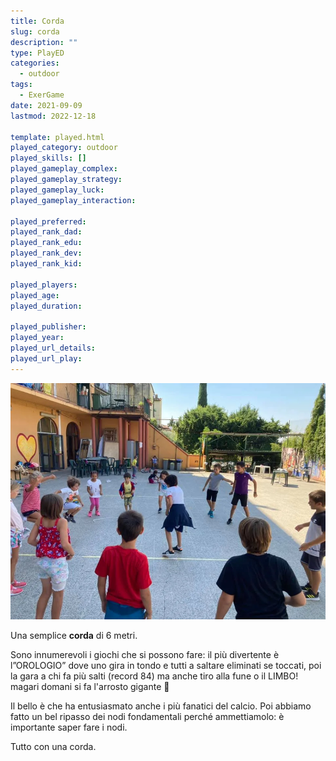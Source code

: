 ```yaml
---
title: Corda
slug: corda
description: ""
type: PlayED
categories:
  - outdoor
tags:
  - ExerGame
date: 2021-09-09
lastmod: 2022-12-18

template: played.html
played_category: outdoor
played_skills: []
played_gameplay_complex: 
played_gameplay_strategy: 
played_gameplay_luck: 
played_gameplay_interaction: 

played_preferred:
played_rank_dad: 
played_rank_edu: 
played_rank_dev: 
played_rank_kid: 

played_players: 
played_age: 
played_duration: 

played_publisher: 
played_year: 
played_url_details: 
played_url_play: 
---
```


![](img/corda.webp)

Una semplice **corda** di 6 metri.

Sono innumerevoli i giochi che si possono fare: il più divertente è l”OROLOGIO” dove uno gira in tondo e tutti a saltare eliminati se toccati, poi la gara a chi fa più salti (record 84) ma anche tiro alla fune o il LIMBO! magari domani si fa l'arrosto gigante 🙂

Il bello è che ha entusiasmato anche i più fanatici del calcio.
Poi abbiamo fatto un bel ripasso dei nodi fondamentali perché ammettiamolo: è importante saper fare i nodi.

Tutto con una corda. 
